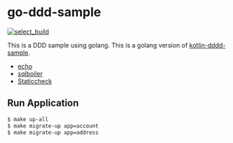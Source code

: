 # go-ddd-sample
[![select_build](https://github.com/htnk128/go-ddd-sample/actions/workflows/select_build.yaml/badge.svg?branch=main)](https://github.com/htnk128/go-ddd-sample/actions/workflows/select_build.yaml)

This is a DDD sample using golang.
This is a golang version of [kotlin-dddd-sample](https://github.com/htnk128/kotlin-ddd-sample).

- [echo](https://github.com/labstack/echo)
- [sqlboiler](https://github.com/volatiletech/sqlboiler)
- [Staticcheck](https://staticcheck.io/)

## Run Application

```bash
$ make up-all
$ make migrate-up app=account
$ make migrate-up app=address
```
